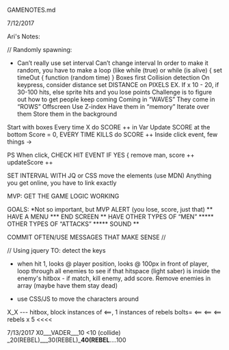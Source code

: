 GAMENOTES.md

7/12/2017

Ari's Notes:

//
Randomly spawning:

 - Can’t really use set interval
Can’t change interval
In order to make it random, you have to make a loop (like while (true) or 
while (is alive) {
	set timeOut {
		function (random time)
	}
Boxes first
Collision detection
On keypress, consider  distance
set DISTANCE on PIXELS
EX. If x 10 - 20, if 30-100 hits, else sprite hits and you lose points
Challenge is to figure out how to get people keep coming 
Coming in “WAVES”
They come in “ROWS”
Offscreen
Use Z-index
Have them in “memory”
Iterate over them
Store them in the background

Start with boxes
Every time X do SCORE ++ in Var
Update SCORE at the bottom
Score = 0, EVERY TIME KILLS do SCORE ++
Inside click event, few things ->

PS
When click, 
CHECK HIT EVENT
IF YES {
	remove man, 
	score ++
	updateScore ++

SET INTERVAL
	WITH JQ or CSS move the elements (use MDN)
	Anything you get online, you have to link exactly

 MVP:
GET THE GAME LOGIC WORKING

GOALS:
	*Not so important, but MVP
ALERT (you lose, score, just that) **
HAVE A MENU ***
END SCREEN **
HAVE OTHER TYPES OF “MEN” *****
OTHER TYPES OF “ATTACKS” *****
SOUND **
	
COMMIT OFTEN/USE MESSAGES THAT MAKE SENSE
//

//
Using jquery TO: detect the keys
- when hit 1, looks @ player position, looks @ 100px in front of player, loop through all enemies to see if that hitspace (light saber) is inside the enemy's hitbox - if match, kill enemy, add score. Remove enemies in array (maybe have them stay dead)

- use CSS/JS to move the characters around

X_X --- hitbox, block instances of <==, 1 instances of rebels  bolts= <==  <== <==  rebels x 5 <<<<

7/13/2017
X0___VADER___10 <10 (collide) _20(REBEL)___30(REBEL)___40(REBEL__....100
